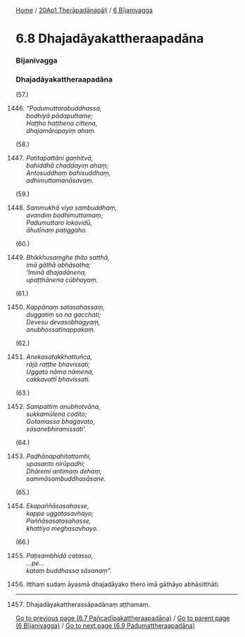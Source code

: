 
[Home](/) / [20Ap1 Therāpadānapāḷi](/tipitaka/20Ap1.md) / [6 Bījanivagga](/tipitaka/20Ap1/6.md)

# 6.8 Dhajadāyakattheraapadāna

### Bījanivagga

### Dhajadāyakattheraapadāna

(57.)

1446. _“Padumuttarabuddhassa,_  
_bodhiyā pādaputtame;_  
_Haṭṭho haṭṭhena cittena,_  
_dhajamāropayiṃ ahaṃ._  


(58.)

1447. _Patitapattāni gaṇhitvā,_  
_bahiddhā chaḍḍayiṃ ahaṃ;_  
_Antosuddhaṃ bahisuddhaṃ,_  
_adhimuttamanāsavaṃ._  


(59.)

1448. _Sammukhā viya sambuddhaṃ,_  
_avandiṃ bodhimuttamaṃ;_  
_Padumuttaro lokavidū,_  
_āhutīnaṃ paṭiggaho._  


(60.)

1449. _Bhikkhusaṃghe ṭhito satthā,_  
_imā gāthā abhāsatha;_  
_‘Iminā dhajadānena,_  
_upaṭṭhānena cūbhayaṃ._  


(61.)

1450. _Kappānaṃ satasahassaṃ,_  
_duggatiṃ so na gacchati;_  
_Devesu devasobhagyaṃ,_  
_anubhossatinappakaṃ._  


(62.)

1451. _Anekasatakkhattuñca,_  
_rājā raṭṭhe bhavissati;_  
_Uggato nāma nāmena,_  
_cakkavattī bhavissati._  


(63.)

1452. _Sampattiṃ anubhotvāna,_  
_sukkamūlena codito;_  
_Gotamassa bhagavato,_  
_sāsanebhiramissati’._  


(64.)

1453. _Padhānapahitattomhi,_  
_upasanto nirūpadhi;_  
_Dhāremi antimaṃ dehaṃ,_  
_sammāsambuddhasāsane._  


(65.)

1454. _Ekapaññāsasahasse,_  
_kappe uggatasavhayo;_  
_Paññāsasatasahasse,_  
_khattiyo meghasavhayo._  


(66.)

1455. _Paṭisambhidā catasso,_  
_…pe…_  
_kataṃ buddhassa sāsanaṃ”._  


1456. Itthaṃ sudaṃ āyasmā dhajadāyako thero imā gāthāyo abhāsitthāti.

---

1457. Dhajadāyakattherassāpadānaṃ aṭṭhamaṃ.



[Go to previous page (6.7 Pañcadīpakattheraapadāna)](/tipitaka/20Ap1/6/6.7.md) / [Go to parent page (6 Bījanivagga)](/tipitaka/20Ap1/6.md) / [Go to next page (6.9 Padumattheraapadāna)](/tipitaka/20Ap1/6/6.9.md)


